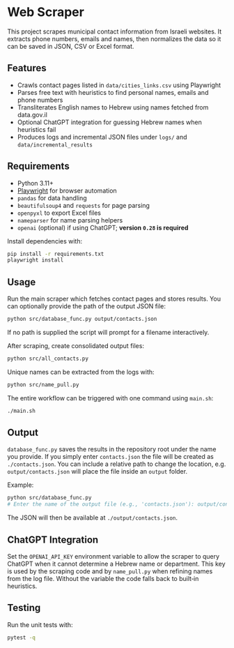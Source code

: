 # Web Scraper

This project scrapes municipal contact information from Israeli websites. It extracts phone numbers, emails and names, then normalizes the data so it can be saved in JSON, CSV or Excel format.

## Features

- Crawls contact pages listed in `data/cities_links.csv` using Playwright
- Parses free text with heuristics to find personal names, emails and phone numbers
- Transliterates English names to Hebrew using names fetched from data.gov.il
- Optional ChatGPT integration for guessing Hebrew names when heuristics fail
- Produces logs and incremental JSON files under `logs/` and `data/incremental_results`

## Requirements

- Python 3.11+
- [Playwright](https://playwright.dev/python/) for browser automation
- `pandas` for data handling
- `beautifulsoup4` and `requests` for page parsing
- `openpyxl` to export Excel files
- `nameparser` for name parsing helpers
- `openai` (optional) if using ChatGPT; **version `0.28` is required**

Install dependencies with:

```bash
pip install -r requirements.txt
playwright install
```

## Usage

Run the main scraper which fetches contact pages and stores results. You can
optionally provide the path of the output JSON file:

```bash
python src/database_func.py output/contacts.json
```
If no path is supplied the script will prompt for a filename interactively.

After scraping, create consolidated output files:

```bash
python src/all_contacts.py
```

Unique names can be extracted from the logs with:

```bash
python src/name_pull.py
```

The entire workflow can be triggered with one command using `main.sh`:

```bash
./main.sh
```

## Output

`database_func.py` saves the results in the repository root under the name you
provide. If you simply enter `contacts.json` the file will be created as
`./contacts.json`. You can include a relative path to change the location, e.g.
`output/contacts.json` will place the file inside an `output` folder.

Example:

```bash
python src/database_func.py
# Enter the name of the output file (e.g., 'contacts.json'): output/contacts.json
```

The JSON will then be available at `./output/contacts.json`.

## ChatGPT Integration

Set the `OPENAI_API_KEY` environment variable to allow the scraper to query ChatGPT when it cannot determine a Hebrew name or department. This key is used by the scraping code and by `name_pull.py` when refining names from the log file. Without the variable the code falls back to built‑in heuristics.

## Testing

Run the unit tests with:

```bash
pytest -q
```

